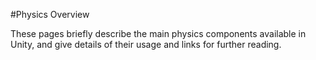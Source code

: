 #Physics Overview

These pages briefly describe the main physics components available in Unity, and give details of their usage and links for further reading. 
